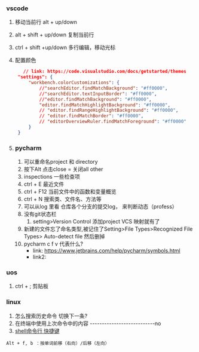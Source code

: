 ### vscode
1. 移动当前行 alt + up/down
2. alt + shift + up/down 复制当前行
3. ctrl + shift +up/down 多行编辑，移动光标
4. 配置颜色
   ```json
      // link: https://code.visualstudio.com/docs/getstarted/themes
   	"settings": {
		"workbench.colorCustomizations": {
			//"searchEditor.findMatchBackground": "#ff0000",
			//"searchEditor.textInputBorder": "#ff0000",
			//"editor.findMatchBackground": "#ff0000",
			"editor.findMatchHighlightBackground": "#ff0000",
			// "editor.findRangeHighlightBackground": "#ff0000",
			// "editor.findMatchBorder": "#ff0000",
			// "editorOverviewRuler.findMatchForeground": "#ff0000"
		}
	}
   ```

5. ### pycharm 
   1. 可以重命名project 和 directory
   2. 按下Alt 点击close = 关闭all other 
   3. inspections 一些检查项
   4. ctrl + E 最近文件
   5. ctrl + F12 当前文件中的函数和变量概览
   6. ctrl + N 搜索类、文件名、方法等
   7. 可以从log 里看 仓库各个分支的提交log， 来判断动态（profess）
   8. 没有git状态栏 
      1. setting>Version Control 添加project VCS 映射就有了
   9. 新建的文件忘了命名类型,被记住了Setting>File Types>Recognized File Types> Auto-detect file 然后删掉
   10. pycharm c f v 代表什么?
       - link: https://www.jetbrains.com/help/pycharm/symbols.html
       - link2:  

### uos
1. ctrl + ; 剪贴板
   
### linux
1. 怎么搜索历史命令 切换下一条?
2. 在终端中使用上次命令中的内容 ---------------------------no
3. [shell命令行 快捷键](https://www.cnblogs.com/betterquan/p/11456820.html)
```
Alt + f, b ：按单词前移（右向）/后移（左向）

```